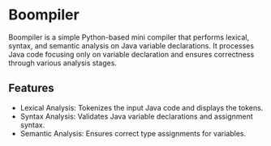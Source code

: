 # Boompiler
Boompiler is a simple Python-based mini compiler that performs lexical, syntax, and semantic analysis on Java variable declarations. It processes Java code focusing only on variable declaration and ensures correctness through various analysis stages.

## Features
- Lexical Analysis: Tokenizes the input Java code and displays the tokens.
- Syntax Analysis: Validates Java variable declarations and assignment syntax.
- Semantic Analysis: Ensures correct type assignments for variables.
